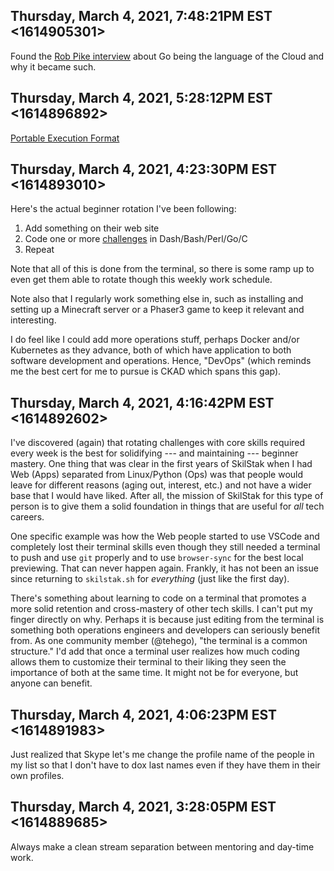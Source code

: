 ## Thursday, March 4, 2021, 7:48:21PM EST <1614905301>

Found the [Rob Pike interview] about Go being the language of the Cloud
and why it became such.

[Rob Pike interview]: https://evrone.com/rob-pike-interview

## Thursday, March 4, 2021, 5:28:12PM EST <1614896892>

[Portable Execution Format][pef]

[pef]: https://justine.lol/ape.html

## Thursday, March 4, 2021, 4:23:30PM EST <1614893010>

Here's the actual beginner rotation I've been following:

1. Add something on their web site
1. Code one or more [challenges] in Dash/Bash/Perl/Go/C 
1. Repeat

Note that all of this is done from the terminal, so there is some ramp
up to even get them able to rotate though this weekly work schedule.

Note also that I regularly work something else in, such as installing
and setting up a Minecraft server or a Phaser3 game to keep it relevant
and interesting.

I do feel like I could add more operations stuff, perhaps Docker and/or
Kubernetes as they advance, both of which have application to both
software development and operations. Hence, "DevOps" (which reminds me
the best cert for me to pursue is CKAD which spans this gap).

[challenges]: https://rwx.gg/lang/cha

## Thursday, March 4, 2021, 4:16:42PM EST <1614892602>

I've discovered (again) that rotating challenges with core skills
required every week is the best for solidifying --- and maintaining ---
beginner mastery. One thing that was clear in the first years of
SkilStak when I had Web (Apps) separated from Linux/Python (Ops) was
that people would leave for different reasons (aging out, interest,
etc.) and not have a wider base that I would have liked. After all, the
mission of SkilStak for this type of person is to give them a solid
foundation in things that are useful for *all* tech careers.

One specific example was how the Web people started to use VSCode and
completely lost their terminal skills even though they still needed a
terminal to push and use `git` properly and to use `browser-sync` for
the best local previewing. That can never happen again. Frankly, it has
not been an issue since returning to `skilstak.sh` for *everything*
(just like the first day).

There's something about learning to code on a terminal that promotes a
more solid retention and cross-mastery of other tech skills. I can't put
my finger directly on why. Perhaps it is because just editing from the
terminal is something both operations engineers and developers can
seriously benefit from. As one community member (@tehego), "the terminal
is a common structure." I'd add that once a terminal user realizes how
much coding allows them to customize their terminal to their liking they
seen the importance of both at the same time. It might not be for
everyone, but anyone can benefit.

## Thursday, March 4, 2021, 4:06:23PM EST <1614891983>

Just realized that Skype let's me change the profile name of the people
in my list so that I don't have to dox last names even if they have them
in their own profiles.

## Thursday, March 4, 2021, 3:28:05PM EST <1614889685>

Always make a clean stream separation between mentoring and day-time
work.


